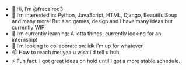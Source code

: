 - 👋 Hi, I’m @fracalrod3
- 👀 I’m interested in: Python, JavaScript, HTML, Django, BeautifulSoup and many more! But also games, design and I have many ideas but currently WIP
- 🌱 I’m currently learning: A lotta things, currently looking for an internship!
- 💞️ I’m looking to collaborate on: idk i'm up for whatever
- 📫 How to reach me: yea u wish i'd tell u huh
- ⚡ Fun fact: I got great ideas on hold until I got a more stable schedule.

<!---
fracalrod3/fracalrod3 is a ✨ special ✨ repository because its `README.md` (this file) appears on your GitHub profile.
You can click the Preview link to take a look at your changes.
--->
